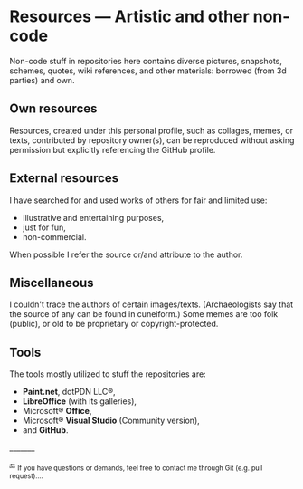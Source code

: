 # Resources &mdash; Artistic and other non-code 

Non-code stuff in repositories here contains diverse pictures, snapshots, schemes, quotes, wiki references, and other materials: borrowed (from 3d parties) and own.

## Own resources

Resources, created under this personal profile, such as collages, memes, or texts, contributed by repository owner(s), can be reproduced without asking permission but explicitly referencing the GitHub profile.

## External resources

I have searched for and used works of others for fair and limited use:

* illustrative and entertaining purposes,
* just for fun,
* non-commercial.

When possible I refer the source or/and attribute to the author.

## Miscellaneous

I couldn't trace the authors of certain images/texts. (Archaeologists say that the source of any can be found in cuneiform.) 
Some memes are too folk (public), or old to be proprietary or copyright-protected.

## Tools

The tools mostly utilized to stuff the repositories are:

+ **Paint.net**, dotPDN LLC®️,
+ **LibreOffice** (with its galleries),
+ Microsoft®️ **Office**,
+ Microsoft®️ **Visual Studio** (Community version),
+ and **GitHub**.

\_______

:end: <sub>If you have questions or demands, feel free to contact me through Git (e.g. pull request)....</sub>
